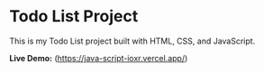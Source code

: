 # Todo List Project

This is my Todo List project built with HTML, CSS, and JavaScript.

**Live Demo:** (https://java-script-ioxr.vercel.app/)
